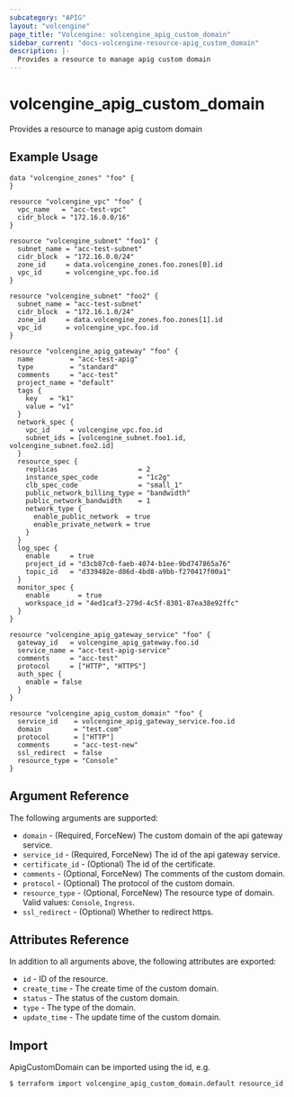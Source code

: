 ```yaml
---
subcategory: "APIG"
layout: "volcengine"
page_title: "Volcengine: volcengine_apig_custom_domain"
sidebar_current: "docs-volcengine-resource-apig_custom_domain"
description: |-
  Provides a resource to manage apig custom domain
---
```

# volcengine_apig_custom_domain
Provides a resource to manage apig custom domain
## Example Usage
```hcl
data "volcengine_zones" "foo" {
}

resource "volcengine_vpc" "foo" {
  vpc_name   = "acc-test-vpc"
  cidr_block = "172.16.0.0/16"
}

resource "volcengine_subnet" "foo1" {
  subnet_name = "acc-test-subnet"
  cidr_block  = "172.16.0.0/24"
  zone_id     = data.volcengine_zones.foo.zones[0].id
  vpc_id      = volcengine_vpc.foo.id
}

resource "volcengine_subnet" "foo2" {
  subnet_name = "acc-test-subnet"
  cidr_block  = "172.16.1.0/24"
  zone_id     = data.volcengine_zones.foo.zones[1].id
  vpc_id      = volcengine_vpc.foo.id
}

resource "volcengine_apig_gateway" "foo" {
  name         = "acc-test-apig"
  type         = "standard"
  comments     = "acc-test"
  project_name = "default"
  tags {
    key   = "k1"
    value = "v1"
  }
  network_spec {
    vpc_id     = volcengine_vpc.foo.id
    subnet_ids = [volcengine_subnet.foo1.id, volcengine_subnet.foo2.id]
  }
  resource_spec {
    replicas                    = 2
    instance_spec_code          = "1c2g"
    clb_spec_code               = "small_1"
    public_network_billing_type = "bandwidth"
    public_network_bandwidth    = 1
    network_type {
      enable_public_network  = true
      enable_private_network = true
    }
  }
  log_spec {
    enable     = true
    project_id = "d3cb87c0-faeb-4074-b1ee-9bd747865a76"
    topic_id   = "d339482e-d86d-4bd8-a9bb-f270417f00a1"
  }
  monitor_spec {
    enable       = true
    workspace_id = "4ed1caf3-279d-4c5f-8301-87ea38e92ffc"
  }
}

resource "volcengine_apig_gateway_service" "foo" {
  gateway_id   = volcengine_apig_gateway.foo.id
  service_name = "acc-test-apig-service"
  comments     = "acc-test"
  protocol     = ["HTTP", "HTTPS"]
  auth_spec {
    enable = false
  }
}

resource "volcengine_apig_custom_domain" "foo" {
  service_id    = volcengine_apig_gateway_service.foo.id
  domain        = "test.com"
  protocol      = ["HTTP"]
  comments      = "acc-test-new"
  ssl_redirect  = false
  resource_type = "Console"
}
```
## Argument Reference
The following arguments are supported:
* `domain` - (Required, ForceNew) The custom domain of the api gateway service.
* `service_id` - (Required, ForceNew) The id of the api gateway service.
* `certificate_id` - (Optional) The id of the certificate.
* `comments` - (Optional, ForceNew) The comments of the custom domain.
* `protocol` - (Optional) The protocol of the custom domain.
* `resource_type` - (Optional, ForceNew) The resource type of domain. Valid values: `Console`, `Ingress`.
* `ssl_redirect` - (Optional) Whether to redirect https.

## Attributes Reference
In addition to all arguments above, the following attributes are exported:
* `id` - ID of the resource.
* `create_time` - The create time of the custom domain.
* `status` - The status of the custom domain.
* `type` - The type of the domain.
* `update_time` - The update time of the custom domain.


## Import
ApigCustomDomain can be imported using the id, e.g.
```
$ terraform import volcengine_apig_custom_domain.default resource_id
```

